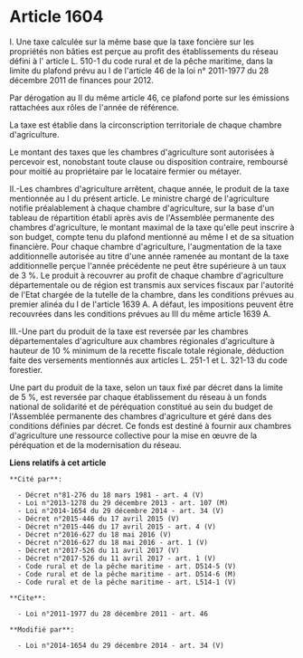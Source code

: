 # Article 1604

I. Une taxe calculée sur la même base que la taxe foncière sur les propriétés non bâties est perçue au profit des
établissements du réseau défini à l' article L. 510-1 du code rural et de la pêche maritime, dans la limite du plafond prévu
au I de l'article 46 de la loi n° 2011-1977 du 28 décembre 2011 de finances pour 2012. 

Par dérogation au II du même article 46, ce plafond porte sur les émissions rattachées aux rôles de l'année de référence. 

La taxe est établie dans la circonscription territoriale de chaque chambre d'agriculture. 

Le montant des taxes que les chambres d'agriculture sont autorisées à percevoir est, nonobstant toute clause ou disposition
contraire, remboursé pour moitié au propriétaire par le locataire fermier ou métayer. 

II.-Les chambres d'agriculture arrêtent, chaque année, le produit de la taxe mentionnée au I du présent article. Le ministre
chargé de l'agriculture notifie préalablement à chaque chambre d'agriculture, sur la base d'un tableau de répartition établi
après avis de l'Assemblée permanente des chambres d'agriculture, le montant maximal de la taxe qu'elle peut inscrire à son
budget, compte tenu du plafond mentionné au même I et de sa situation financière. Pour chaque chambre d'agriculture,
l'augmentation de la taxe additionnelle autorisée au titre d'une année ramenée au montant de la taxe additionnelle perçue
l'année précédente ne peut être supérieure à un taux de 3 %. Le produit à recouvrer au profit de chaque chambre d'agriculture
départementale ou de région est transmis aux services fiscaux par l'autorité de l'Etat chargée de la tutelle de la chambre,
dans les conditions prévues au premier alinéa du I de l'article 1639 A. A défaut, les impositions peuvent être recouvrées
dans les conditions prévues au III du même article 1639 A. 

III.-Une part du produit de la taxe est reversée par les chambres départementales d'agriculture aux chambres régionales
d'agriculture à hauteur de 10 % minimum de la recette fiscale totale régionale, déduction faite des versements mentionnés aux
articles L. 251-1 et L. 321-13 du code forestier. 

Une part du produit de la taxe, selon un taux fixé par décret dans la limite de 5 %, est reversée par chaque établissement du
réseau à un fonds national de solidarité et de péréquation constitué au sein du budget de l'Assemblée permanente des chambres
d'agriculture et géré dans des conditions définies par décret. Ce fonds est destiné à fournir aux chambres d'agriculture une
ressource collective pour la mise en œuvre de la péréquation et de la modernisation du réseau.

**Liens relatifs à cet article**

	**Cité par**:

	  - Décret n°81-276 du 18 mars 1981 - art. 4 (V)
	  - Loi n°2013-1278 du 29 décembre 2013 - art. 107 (M)
	  - Loi n°2014-1654 du 29 décembre 2014 - art. 34 (V)
	  - Décret n°2015-446 du 17 avril 2015 (V)
	  - Décret n°2015-446 du 17 avril 2015 - art. 4 (V)
	  - Décret n°2016-627 du 18 mai 2016 (V)
	  - Décret n°2016-627 du 18 mai 2016 - art. 1 (V)
	  - Décret n°2017-526 du 11 avril 2017 (V)
	  - Décret n°2017-526 du 11 avril 2017 - art. 1 (V)
	  - Code rural et de la pêche maritime - art. D514-5 (V)
	  - Code rural et de la pêche maritime - art. D514-6 (M)
	  - Code rural et de la pêche maritime - art. L514-1 (V)

	**Cite**:

	  - Loi n°2011-1977 du 28 décembre 2011 - art. 46

	**Modifié par**:

	  - Loi n°2014-1654 du 29 décembre 2014 - art. 34 (V)
